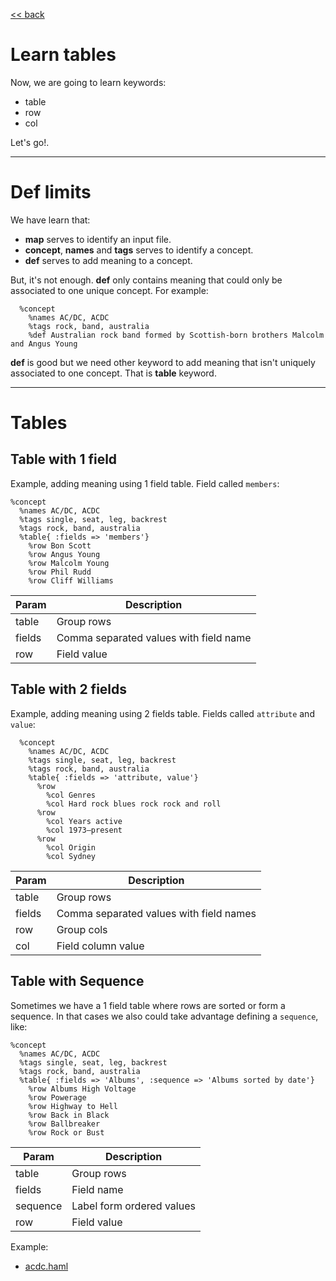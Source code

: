 
[<< back](README.md)

# Learn tables

Now, we are going to learn keywords:
* table
* row
* col

Let's go!.

---

# Def limits

We have learn that:
* **map** serves to identify an input file.
* **concept**, **names** and **tags** serves to identify a concept.
* **def** serves to add meaning to a concept.

But, it's not enough. **def** only contains meaning that could only be associated to one unique concept. For example:
```
  %concept
    %names AC/DC, ACDC
    %tags rock, band, australia
    %def Australian rock band formed by Scottish-born brothers Malcolm and Angus Young
```

**def** is good but we need other keyword to add meaning that isn't uniquely associated to one concept. That is **table** keyword.

---
# Tables

## Table with 1 field

Example, adding meaning using 1 field table. Field called `members`:

```
%concept
  %names AC/DC, ACDC
  %tags single, seat, leg, backrest
  %tags rock, band, australia
  %table{ :fields => 'members'}
    %row Bon Scott
    %row Angus Young
    %row Malcolm Young
    %row Phil Rudd
    %row Cliff Williams
```

| Param  | Description |
| ------ | ----------- |
| table  | Group rows  |
| fields | Comma separated values with field name |
| row    | Field value |

## Table with 2 fields

Example, adding meaning using 2 fields table. Fields called `attribute` and `value`:

```
  %concept
    %names AC/DC, ACDC
    %tags single, seat, leg, backrest
    %tags rock, band, australia
    %table{ :fields => 'attribute, value'}
      %row
        %col Genres
        %col Hard rock blues rock rock and roll
      %row
        %col Years active
        %col 1973–present
      %row
        %col Origin
        %col Sydney
```

| Param  | Description        |
| ------ | ------------------ |
| table  | Group rows         |
| fields | Comma separated values with field names |
| row    | Group cols         |
| col    | Field column value |

## Table with Sequence

Sometimes we have a 1 field table where rows are sorted or form a sequence. In that cases we also could take advantage defining a `sequence`, like:

```
%concept
  %names AC/DC, ACDC
  %tags single, seat, leg, backrest
  %tags rock, band, australia
  %table{ :fields => 'Albums', :sequence => 'Albums sorted by date'}
    %row Albums High Voltage
    %row Powerage
    %row Highway to Hell
    %row Back in Black
    %row Ballbreaker
    %row Rock or Bust
```

| Param    | Description        |
| -------- | ------------------ |
| table    | Group rows         |
| fields   | Field name         |
| sequence | Label form ordered values |
| row      | Field value        |

Example:
* [acdc.haml](../examples/bands/acdc.haml)

